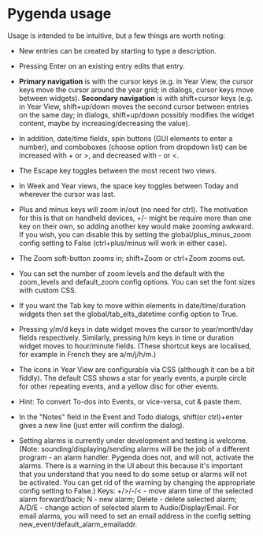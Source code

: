 Pygenda usage
=============
Usage is intended to be intuitive, but a few things are worth noting:

* New entries can be created by starting to type a description.

* Pressing Enter on an existing entry edits that entry.

* **Primary navigation** is with the cursor keys (e.g. in Year View, the
  cursor keys move the cursor around the year grid; in dialogs, cursor
  keys move between widgets).
  **Secondary navigation** is with shift+cursor keys (e.g. in Year View,
  shift+up/down moves the second cursor between entries on the same
  day; in dialogs, shift+up/down possibly modifies the widget content,
  maybe by increasing/decreasing the value).

* In addition, date/time fields, spin buttons (GUI elements to enter a
  number), and comboboxes (choose option from dropdown list) can be
  increased with + or >, and decreased with - or <.

* The Escape key toggles between the most recent two views.

* In Week and Year views, the space key toggles between Today and
  wherever the cursor was last.

* Plus and minus keys will zoom in/out (no need for ctrl). The motivation
  for this is that on handheld devices, +/- might be require more than one
  key on their own, so adding another key would make zooming awkward.
  If you wish, you can disable this by setting the global/plus_minus_zoom
  config setting to False (ctrl+plus/minus will work in either case).

* The Zoom soft-button zooms in; shift+Zoom or ctrl+Zoom zooms out.

* You can set the number of zoom levels and the default with the zoom_levels
  and default_zoom config options. You can set the font sizes with custom CSS.

* If you want the Tab key to move within elements in date/time/duration
  widgets then set the global/tab_elts_datetime config option to True.

* Pressing y/m/d keys in date widget moves the cursor to year/month/day
  fields respectively. Similarly, pressing h/m keys in time or duration
  widget moves to hour/minute fields. (These shortcut keys are localised,
  for example in French they are a/m/j/h/m.)

* The icons in Year View are configurable via CSS (although it can be
  a bit fiddly). The default CSS shows a star for yearly events, a
  purple circle for other repeating events, and a yellow disc for other
  events.

* Hint: To convert To-dos into Events, or vice-versa, cut & paste them.

* In the "Notes" field in the Event and Todo dialogs, shift(or ctrl)+enter
  gives a new line (just enter will confirm the dialog).

* Setting alarms is currently under development and testing is welcome.
  (Note: sounding/displaying/sending alarms will be the job of a
  different program - an alarm handler. Pygenda does not, and will not,
  activate the alarms. There is a warning in the UI about this because
  it's important that you understand that you need to do some setup or
  alarms will not be activated. You can get rid of the warning by
  changing the appropriate config setting to False.)
  Keys: +/>/-/< - move alarm time of the selected alarm forward/back;
  N - new alarm; Delete - delete selected alarm; A/D/E - change action
  of selected alarm to Audio/Display/Email. For email alarms, you will
  need to set an email address in the config setting new_event/default_alarm_emailaddr.

